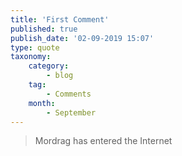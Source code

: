 ```yaml
---
title: 'First Comment'
published: true
publish_date: '02-09-2019 15:07'
type: quote
taxonomy:
    category:
        - blog
    tag:
        - Comments
    month:
        - September
---
```


>Mordrag has entered the Internet